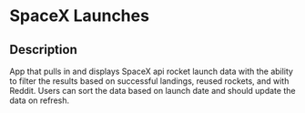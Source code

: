 # SpaceX Launches

## Description

App that pulls in and displays SpaceX api rocket launch data with the ability to filter the results based on successful landings, reused rockets, and with Reddit. Users can sort the data based on launch date and should update the data on refresh. 
